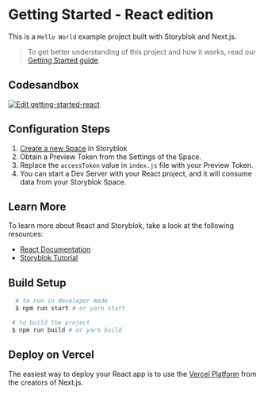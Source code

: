 # Getting Started - React edition

This is a `Hello World` example project built with Storyblok and Next.js.

> To get better understanding of this project and how it works, read our [Getting Started guide](https://www.storyblok.com/docs/guide/getting-started/?utm_source=github.com&utm_medium=readme&utm_campaign=getting-started).

## Codesandbox

[![Edit getting-started-react](https://codesandbox.io/static/img/play-codesandbox.svg)](https://codesandbox.io/s/github/storyblok/getting-started/tree/master/reactjs)

## Configuration Steps

1. [Create a new Space](https://app.storyblok.com/#!/me/spaces/new) in Storyblok
2. Obtain a Preview Token from the Settings of the Space.
3. Replace the `accessToken` value in `index.js` file with your Preview Token.
4. You can start a Dev Server with your React project, and it will consume data from your Storyblok Space.

## Learn More

To learn more about React and Storyblok, take a look at the following resources:

- [React Documentation](https://reactjs.org/docs/getting-started.html) 
- [Storyblok Tutorial](https://www.storyblok.com/tp/add-a-headless-cms-to-react-in-5-minutes)

## Build Setup

```sh
  # to run in developer mode
  $ npm run start # or yarn start
 ```

 ```sh
  # to build the project
  $ npm run build # or yarn build
 ```

## Deploy on Vercel

The easiest way to deploy your React app is to use the [Vercel Platform](https://vercel.com/import) from the creators of Next.js.
